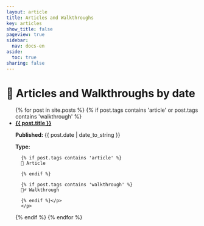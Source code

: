 ```yaml
---
layout: article
title: Articles and Walkthroughs
key: articles
show_title: false
pageview: true
sidebar:
  nav: docs-en
aside:
  toc: true
sharing: false
---
```


# 📒 Articles and Walkthroughs by date

<ul>
  {% for post in site.posts %}
  {% if post.tags contains 'article' or  post.tags contains 'walkthrough' %}
  <li>
  <a href="{{ post.url }}"><b>{{ post.title }}</b></a>
    <p><b>Published:</b> {{ post.date | date_to_string }}
      <p><b>Type:   </b>

      {% if post.tags contains 'article' %} 
      📔 Article

      {% endif %}

      {% if post.tags contains 'walkthrough' %} 
      🚶‍♂️ Walkthrough

      {% endif %}</p>
      </p> 
  </li>
  {% endif %}
  {% endfor %}
</ul>
